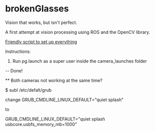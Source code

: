 # brokenGlasses
Vision that works, but isn't perfect. 

A first attempt at vision processing using ROS and the OpenCV library.

[Friendly script to set up everything](https://github.com/Chilypepper/ros-opencv-setup)

Instructions:

1. Run pg.launch as a super user inside the camera_launches folder

  -- Done!

** Both cameras not working at the same time?

$ subl /etc/defalt/grub

change GRUB_CMDLINE_LINUX_DEFAULT="quiet splash"

to

GRUB_CMDLINE_LINUX_DEFAULT="quiet splash usbcore.usbfs_memory_mb=1000"
